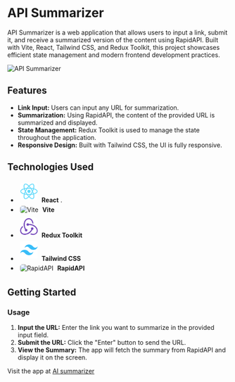# API Summarizer

API Summarizer is a web application that allows users to input a link, submit it, and receive a summarized version of the content using RapidAPI. Built with Vite, React, Tailwind CSS, and Redux Toolkit, this project showcases efficient state management and modern frontend development practices.

![API Summarizer](path_to_your_screenshot_image)

## Features

- **Link Input:** Users can input any URL for summarization.
- **Summarization:** Using RapidAPI, the content of the provided URL is summarized and displayed.
- **State Management:** Redux Toolkit is used to manage the state throughout the application.
- **Responsive Design:** Built with Tailwind CSS, the UI is fully responsive.

## Technologies Used

- <img src="https://raw.githubusercontent.com/devicons/devicon/master/icons/react/react-original.svg" alt="React" width="40" height="40" style="border-radius: 10px; padding: 5px;" /> **React** .
- <img src="https://upload.wikimedia.org/wikipedia/commons/f/f1/Vitejs-logo.svg" alt="Vite" width="40" height="40" style="border-radius: 10px; padding: 5px;" /> **Vite**
- <img src="https://raw.githubusercontent.com/devicons/devicon/master/icons/redux/redux-original.svg" alt="Redux" width="40" height="40" style="border-radius: 10px; padding: 5px;" /> **Redux Toolkit**
- <img src="https://raw.githubusercontent.com/devicons/devicon/master/icons/tailwindcss/tailwindcss-plain.svg" alt="Tailwind CSS" width="40" height="40" style="border-radius: 10px; padding: 5px;" /> **Tailwind CSS**
- <img src="https://rapidapi.com/static-assets/images/rapidapi-dark-logo.2872e8edb1b69bdb73f6242a1e1b348d.svg" alt="RapidAPI" width="40" height="40" style="border-radius: 10px; padding: 5px;" /> **RapidAPI**

## Getting Started

### Usage

1. **Input the URL:** Enter the link you want to summarize in the provided input field.
2. **Submit the URL:** Click the "Enter" button to send the URL.
3. **View the Summary:** The app will fetch the summary from RapidAPI and display it on the screen.

Visit the app at [AI summarizer](https://memories-nine-xi.vercel.app/)
